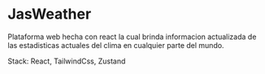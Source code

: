 # JasWeather

Plataforma web hecha con react la cual brinda informacion actualizada de las estadisticas actuales del clima en cualquier parte del mundo.

Stack: React, TailwindCss, Zustand